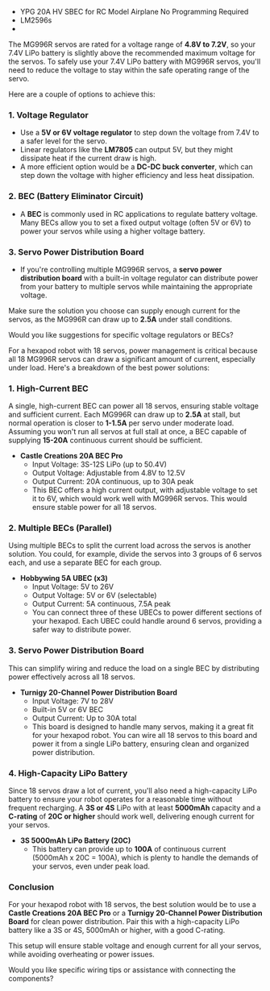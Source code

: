 
 - YPG 20A HV SBEC for RC Model Airplane No Programming Required
 - LM2596s
 - 


The MG996R servos are rated for a voltage range of **4.8V to 7.2V**, so your 7.4V LiPo battery is slightly above the recommended maximum voltage for the servos. To safely use your 7.4V LiPo battery with MG996R servos, you'll need to reduce the voltage to stay within the safe operating range of the servo.

Here are a couple of options to achieve this:

### 1. **Voltage Regulator**
   - Use a **5V or 6V voltage regulator** to step down the voltage from 7.4V to a safer level for the servo.
   - Linear regulators like the **LM7805** can output 5V, but they might dissipate heat if the current draw is high.
   - A more efficient option would be a **DC-DC buck converter**, which can step down the voltage with higher efficiency and less heat dissipation.

### 2. **BEC (Battery Eliminator Circuit)**
   - A **BEC** is commonly used in RC applications to regulate battery voltage. Many BECs allow you to set a fixed output voltage (often 5V or 6V) to power your servos while using a higher voltage battery.

### 3. **Servo Power Distribution Board**
   - If you're controlling multiple MG996R servos, a **servo power distribution board** with a built-in voltage regulator can distribute power from your battery to multiple servos while maintaining the appropriate voltage.

Make sure the solution you choose can supply enough current for the servos, as the MG996R can draw up to **2.5A** under stall conditions.

Would you like suggestions for specific voltage regulators or BECs?

For a hexapod robot with 18 servos, power management is critical because all 18 MG996R servos can draw a significant amount of current, especially under load. Here's a breakdown of the best power solutions:

### 1. **High-Current BEC**
   A single, high-current BEC can power all 18 servos, ensuring stable voltage and sufficient current. Each MG996R can draw up to **2.5A** at stall, but normal operation is closer to **1-1.5A** per servo under moderate load. Assuming you won't run all servos at full stall at once, a BEC capable of supplying **15-20A** continuous current should be sufficient.

   - **Castle Creations 20A BEC Pro**
     - Input Voltage: 3S-12S LiPo (up to 50.4V)
     - Output Voltage: Adjustable from 4.8V to 12.5V
     - Output Current: 20A continuous, up to 30A peak
     - This BEC offers a high current output, with adjustable voltage to set it to 6V, which would work well with MG996R servos. This would ensure stable power for all 18 servos.

### 2. **Multiple BECs (Parallel)**
   Using multiple BECs to split the current load across the servos is another solution. You could, for example, divide the servos into 3 groups of 6 servos each, and use a separate BEC for each group.

   - **Hobbywing 5A UBEC (x3)**
     - Input Voltage: 5V to 26V
     - Output Voltage: 5V or 6V (selectable)
     - Output Current: 5A continuous, 7.5A peak
     - You can connect three of these UBECs to power different sections of your hexapod. Each UBEC could handle around 6 servos, providing a safer way to distribute power.

### 3. **Servo Power Distribution Board**
   This can simplify wiring and reduce the load on a single BEC by distributing power effectively across all 18 servos.

   - **Turnigy 20-Channel Power Distribution Board**
     - Input Voltage: 7V to 28V
     - Built-in 5V or 6V BEC
     - Output Current: Up to 30A total
     - This board is designed to handle many servos, making it a great fit for your hexapod robot. You can wire all 18 servos to this board and power it from a single LiPo battery, ensuring clean and organized power distribution.

### 4. **High-Capacity LiPo Battery**
   Since 18 servos draw a lot of current, you'll also need a high-capacity LiPo battery to ensure your robot operates for a reasonable time without frequent recharging. A **3S or 4S** LiPo with at least **5000mAh** capacity and a **C-rating** of **20C or higher** should work well, delivering enough current for your servos.

   - **3S 5000mAh LiPo Battery (20C)**
     - This battery can provide up to **100A** of continuous current (5000mAh x 20C = 100A), which is plenty to handle the demands of your servos, even under peak load.

### Conclusion
For your hexapod robot with 18 servos, the best solution would be to use a **Castle Creations 20A BEC Pro** or a **Turnigy 20-Channel Power Distribution Board** for clean power distribution. Pair this with a high-capacity LiPo battery like a 3S or 4S, 5000mAh or higher, with a good C-rating.

This setup will ensure stable voltage and enough current for all your servos, while avoiding overheating or power issues.

Would you like specific wiring tips or assistance with connecting the components?